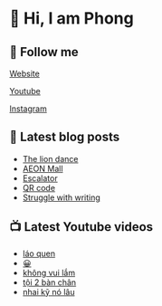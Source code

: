 # 👋 Hi, I am Phong

## 🔗 Follow me

[Website](https://phongever.xyz "Website")

[Youtube](https://www.youtube.com/@phongever "Youtube")

[Instagram](https://www.instagram.com/phongever "Instagram")

## 📝 Latest blog posts

<!-- BLOG-POST-LIST:START -->
- [The lion dance](https://phongever.xyz/blog/the-lion-dance/)
- [AEON Mall](https://phongever.xyz/blog/aeon-mall-1/)
- [Escalator](https://phongever.xyz/blog/escalator/)
- [QR code](https://phongever.xyz/blog/qr-code/)
- [Struggle with writing](https://phongever.xyz/blog/struggle-with-writing/)
<!-- BLOG-POST-LIST:END -->

## 📺 Latest Youtube videos

<!-- YOUTUBE-VIDEO-LIST:START -->
- [láo quen](https://www.youtube.com/shorts/PrDay_44d44)
- [😀](https://www.youtube.com/shorts/kIxzpXKYQww)
- [không vui lắm](https://www.youtube.com/shorts/acSs_rdVT3w)
- [tội 2 bàn chân](https://www.youtube.com/shorts/_L1S30gtYjY)
- [nhai kỹ nó lâu](https://www.youtube.com/shorts/6PRNTMGYCvQ)
<!-- YOUTUBE-VIDEO-LIST:END -->
